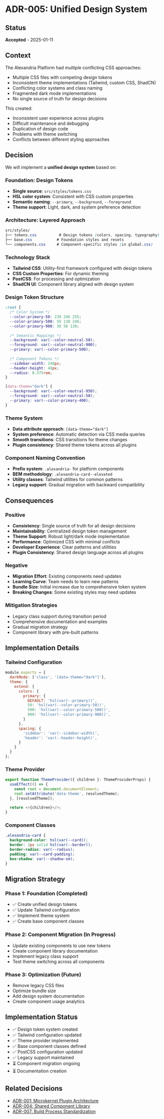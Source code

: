 # ADR-005: Unified Design System

## Status
**Accepted** - 2025-01-11

## Context

The Alexandria Platform had multiple conflicting CSS approaches:
- Multiple CSS files with competing design tokens
- Inconsistent theme implementations (Tailwind, custom CSS, ShadCN)
- Conflicting color systems and class naming
- Fragmented dark mode implementations
- No single source of truth for design decisions

This created:
- Inconsistent user experience across plugins
- Difficult maintenance and debugging
- Duplication of design code
- Problems with theme switching
- Conflicts between different styling approaches

## Decision

We will implement a **unified design system** based on:

### Foundation: Design Tokens
- **Single source**: `src/styles/tokens.css`
- **HSL color system**: Consistent with CSS custom properties
- **Semantic naming**: `--primary`, `--background`, `--foreground`
- **Theme support**: Light, dark, and system preference detection

### Architecture: Layered Approach
```css
src/styles/
├── tokens.css          # Design tokens (colors, spacing, typography)
├── base.css           # Foundation styles and resets
└── components.css     # Component-specific styles (in global.css)
```

### Technology Stack
- **Tailwind CSS**: Utility-first framework configured with design tokens
- **CSS Custom Properties**: For dynamic theming
- **PostCSS**: For processing and optimization
- **ShadCN UI**: Component library aligned with design system

### Design Token Structure
```css
:root {
  /* Color System */
  --color-primary-50: 239 246 255;
  --color-primary-500: 59 130 246;
  --color-primary-900: 30 58 138;
  
  /* Semantic Mappings */
  --background: var(--color-neutral-50);
  --foreground: var(--color-neutral-900);
  --primary: var(--color-primary-500);
  
  /* Component Tokens */
  --sidebar-width: 240px;
  --header-height: 48px;
  --radius: 0.375rem;
}

[data-theme="dark"] {
  --background: var(--color-neutral-950);
  --foreground: var(--color-neutral-50);
  --primary: var(--color-primary-400);
}
```

### Theme System
- **Data attribute approach**: `[data-theme="dark"]`
- **System preference**: Automatic detection via CSS media queries
- **Smooth transitions**: CSS transitions for theme changes
- **Plugin consistency**: Shared theme tokens across all plugins

### Component Naming Convention
- **Prefix system**: `.alexandria-` for platform components
- **BEM methodology**: `.alexandria-card--elevated`
- **Utility classes**: Tailwind utilities for common patterns
- **Legacy support**: Gradual migration with backward compatibility

## Consequences

### Positive
- **Consistency**: Single source of truth for all design decisions
- **Maintainability**: Centralized design token management
- **Theme Support**: Robust light/dark mode implementation
- **Performance**: Optimized CSS with minimal conflicts
- **Developer Experience**: Clear patterns and utilities
- **Plugin Consistency**: Shared design language across all plugins

### Negative
- **Migration Effort**: Existing components need updates
- **Learning Curve**: Team needs to learn new patterns
- **Bundle Size**: Initial increase due to comprehensive token system
- **Breaking Changes**: Some existing styles may need updates

### Mitigation Strategies
- Legacy class support during transition period
- Comprehensive documentation and examples
- Gradual migration strategy
- Component library with pre-built patterns

## Implementation Details

### Tailwind Configuration
```javascript
module.exports = {
  darkMode: ['class', '[data-theme="dark"]'],
  theme: {
    extend: {
      colors: {
        primary: {
          DEFAULT: 'hsl(var(--primary))',
          50: 'hsl(var(--color-primary-50))',
          500: 'hsl(var(--color-primary-500))',
          900: 'hsl(var(--color-primary-900))',
        }
      },
      spacing: {
        'sidebar': 'var(--sidebar-width)',
        'header': 'var(--header-height)',
      }
    }
  }
};
```

### Theme Provider
```typescript
export function ThemeProvider({ children }: ThemeProviderProps) {
  useEffect(() => {
    const root = document.documentElement;
    root.setAttribute('data-theme', resolvedTheme);
  }, [resolvedTheme]);
  
  return <>{children}</>;
}
```

### Component Classes
```css
.alexandria-card {
  background-color: hsl(var(--card));
  border: 1px solid hsl(var(--border));
  border-radius: var(--radius);
  padding: var(--card-padding);
  box-shadow: var(--shadow-sm);
}
```

## Migration Strategy

### Phase 1: Foundation (Completed)
- ✅ Create unified design tokens
- ✅ Update Tailwind configuration
- ✅ Implement theme system
- ✅ Create base component classes

### Phase 2: Component Migration (In Progress)
- Update existing components to use new tokens
- Create component library documentation
- Implement legacy class support
- Test theme switching across all components

### Phase 3: Optimization (Future)
- Remove legacy CSS files
- Optimize bundle size
- Add design system documentation
- Create component usage analytics

## Implementation Status

- ✅ Design token system created
- ✅ Tailwind configuration updated
- ✅ Theme provider implemented
- ✅ Base component classes defined
- ✅ PostCSS configuration updated
- ✅ Legacy support maintained
- ⏳ Component migration ongoing
- ⏳ Documentation creation

## Related Decisions
- [ADR-001: Microkernel Plugin Architecture](./001-microkernel-plugin-architecture.md)
- [ADR-004: Shared Component Library](./004-shared-component-library.md)
- [ADR-007: Build Process Standardization](./007-build-process-standardization.md)